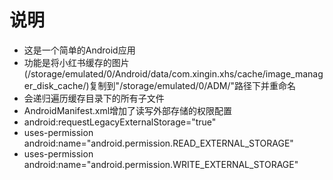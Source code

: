 # 说明
- 这是一个简单的Android应用  
- 功能是将小红书缓存的图片(/storage/emulated/0/Android/data/com.xingin.xhs/cache/image_manager_disk_cache/)复制到"/storage/emulated/0/ADM/"路径下并重命名
- 会递归遍历缓存目录下的所有子文件
- AndroidManifest.xml增加了读写外部存储的权限配置
- android:requestLegacyExternalStorage="true"
- uses-permission android:name="android.permission.READ_EXTERNAL_STORAGE"
- uses-permission android:name="android.permission.WRITE_EXTERNAL_STORAGE"